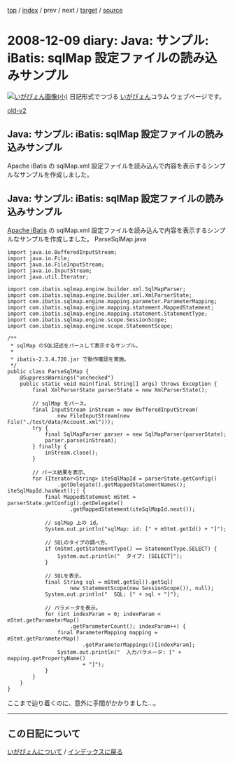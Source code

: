 [top](https://igapyon.github.io/diary/) 
 / [index](https://igapyon.github.io/diary/2008/index.html) 
 / prev 
 / next 
 / [target](https://igapyon.github.io/diary/2008/ig081209.html) 
 / [source](https://github.com/igapyon/diary/blob/gh-pages/2008/ig081209.html.src.md) 

2008-12-09 diary: Java: サンプル: iBatis: sqlMap 設定ファイルの読み込みサンプル
=====================================================================================================
[![いがぴょん画像(小)](https://igapyon.github.io/diary/images/iga200306s.jpg "いがぴょん")](https://igapyon.github.io/diary/memo/memoigapyon.html) 日記形式でつづる [いがぴょん](https://igapyon.github.io/diary/memo/memoigapyon.html)コラム ウェブページです。

[old-v2](ig081209-orig.html)

## Java: サンプル: iBatis: sqlMap 設定ファイルの読み込みサンプル

Apache iBatis の sqlMap.xml 設定ファイルを読み込んで内容を表示するシンプルなサンプルを作成しました。


## Java: サンプル: iBatis: sqlMap 設定ファイルの読み込みサンプル

[Apache iBatis](http://ibatis.apache.org/) の sqlMap.xml 設定ファイルを読み込んで内容を表示するシンプルなサンプルを作成しました。
ParseSqlMap.java

      
```
import java.io.BufferedInputStream;
import java.io.File;
import java.io.FileInputStream;
import java.io.InputStream;
import java.util.Iterator;

import com.ibatis.sqlmap.engine.builder.xml.SqlMapParser;
import com.ibatis.sqlmap.engine.builder.xml.XmlParserState;
import com.ibatis.sqlmap.engine.mapping.parameter.ParameterMapping;
import com.ibatis.sqlmap.engine.mapping.statement.MappedStatement;
import com.ibatis.sqlmap.engine.mapping.statement.StatementType;
import com.ibatis.sqlmap.engine.scope.SessionScope;
import com.ibatis.sqlmap.engine.scope.StatementScope;

/**
 * sqlMap のSQL記述をパースして表示するサンプル。
 * 
 * ibatis-2.3.4.726.jar で動作確認を実施。
 */
public class ParseSqlMap {
    @SuppressWarnings("unchecked")
    public static void main(final String[] args) throws Exception {
        final XmlParserState parserState = new XmlParserState();

        // sqlMap をパース。
        final InputStream inStream = new BufferedInputStream(
                new FileInputStream(new File("./test/data/Account.xml")));
        try {
            final SqlMapParser parser = new SqlMapParser(parserState);
            parser.parse(inStream);
        } finally {
            inStream.close();
        }

        // パース結果を表示。
        for (Iterator<String> iteSqlMapId = parserState.getConfig()
                .getDelegate().getMappedStatementNames(); iteSqlMapId.hasNext();) {
            final MappedStatement mStmt = parserState.getConfig().getDelegate()
                    .getMappedStatement(iteSqlMapId.next());

            // sqlMap 上の id。
            System.out.println("sqlMap: id: [" + mStmt.getId() + "]");

            // SQLのタイプの調べ方。
            if (mStmt.getStatementType() == StatementType.SELECT) {
                System.out.println("  タイプ: [SELECT]");
            }

            // SQLを表示。
            final String sql = mStmt.getSql().getSql(
                    new StatementScope(new SessionScope()), null);
            System.out.println("  SQL: [" + sql + "]");

            // パラメータを表示。
            for (int indexParam = 0; indexParam < mStmt.getParameterMap()
                    .getParameterCount(); indexParam++) {
                final ParameterMapping mapping = mStmt.getParameterMap()
                        .getParameterMappings()[indexParam];
                System.out.println("  入力パラメータ: [" + mapping.getPropertyName()
                        + "]");
            }
        }
    }
}
```

      

ここまで辿り着くのに、意外に手間がかかりました…。

----------------------------------------------------------------------------------------------------

## この日記について
[いがぴょんについて](https://igapyon.github.io/diary/memo/memoigapyon.html) / [インデックスに戻る](https://igapyon.github.io/diary/idxall.html)
